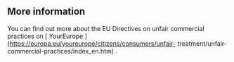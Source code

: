 ##  More information

You can find out more about the EU Directives on unfair commercial practices
on [ YourEurope ](https://europa.eu/youreurope/citizens/consumers/unfair-
treatment/unfair-commercial-practices/index_en.htm) .
